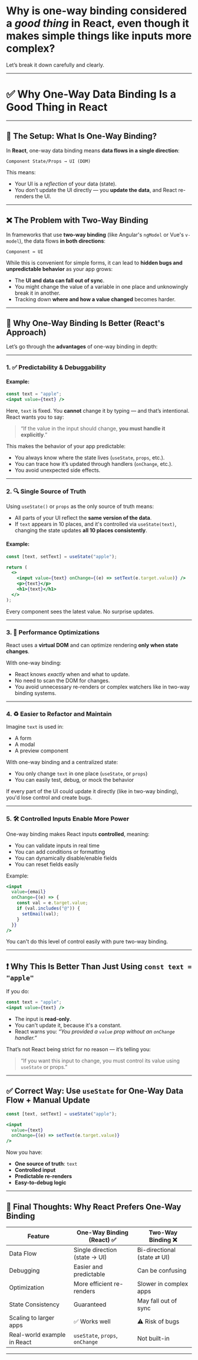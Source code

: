 
# **Why is one-way binding considered a *good thing* in React, even though it makes simple things like inputs more complex?**

Let’s break it down carefully and clearly.

---

# ✅ Why One-Way Data Binding Is a Good Thing in React

---

## 🔁 The Setup: What Is One-Way Binding?

In **React**, one-way data binding means **data flows in a single direction**:

```
Component State/Props → UI (DOM)
```

This means:

* Your UI is a *reflection* of your data (state).
* You don’t update the UI directly — you **update the data**, and React re-renders the UI.

---

## ❌ The Problem with Two-Way Binding

In frameworks that use **two-way binding** (like Angular's `ngModel` or Vue's `v-model`), the data flows **in both directions**:

```
Component ↔️ UI
```

While this is convenient for simple forms, it can lead to **hidden bugs and unpredictable behavior** as your app grows:

* The **UI and data can fall out of sync**.
* You might change the value of a variable in one place and unknowingly break it in another.
* Tracking down **where and how a value changed** becomes harder.

---

## 🧠 Why One-Way Binding Is Better (React's Approach)

Let’s go through the **advantages** of one-way binding in depth:

---

### 1. ✅ **Predictability & Debuggability**

#### Example:

```jsx
const text = "apple";
<input value={text} />
```

Here, `text` is fixed. You **cannot** change it by typing — and that’s intentional. React wants you to say:

> “If the value in the input should change, **you must handle it explicitly**.”

This makes the behavior of your app predictable:

* You always know where the state lives (`useState`, `props`, etc.).
* You can trace how it’s updated through handlers (`onChange`, etc.).
* You avoid unexpected side effects.

---

### 2. 🔍 **Single Source of Truth**

Using `useState()` or `props` as the only source of truth means:

* All parts of your UI reflect the **same version of the data**.
* If `text` appears in 10 places, and it's controlled via `useState(text)`, changing the state updates **all 10 places consistently**.

#### Example:

```jsx
const [text, setText] = useState("apple");

return (
  <>
    <input value={text} onChange={(e) => setText(e.target.value)} />
    <p>{text}</p>
    <h1>{text}</h1>
  </>
);
```

Every component sees the latest value. No surprise updates.

---

### 3. 🚀 **Performance Optimizations**

React uses a **virtual DOM** and can optimize rendering **only when state changes**.

With one-way binding:

* React knows *exactly* when and what to update.
* No need to scan the DOM for changes.
* You avoid unnecessary re-renders or complex watchers like in two-way binding systems.

---

### 4. ♻️ **Easier to Refactor and Maintain**

Imagine `text` is used in:

* A form
* A modal
* A preview component

With one-way binding and a centralized state:

* You only change `text` in one place (`useState`, or `props`)
* You can easily test, debug, or mock the behavior

If every part of the UI could update it directly (like in two-way binding), you'd lose control and create bugs.

---

### 5. 🛠️ Controlled Inputs Enable More Power

One-way binding makes React inputs **controlled**, meaning:

* You can validate inputs in real time
* You can add conditions or formatting
* You can dynamically disable/enable fields
* You can reset fields easily

Example:

```jsx
<input
  value={email}
  onChange={(e) => {
    const val = e.target.value;
    if (val.includes("@")) {
      setEmail(val);
    }
  }}
/>
```

You can't do this level of control easily with pure two-way binding.

---

## ❗ Why This Is Better Than Just Using `const text = "apple"`

If you do:

```jsx
const text = "apple";
<input value={text} />
```

* The input is **read-only**.
* You can't update it, because it's a constant.
* React warns you: *“You provided a `value` prop without an `onChange` handler.”*

That’s not React being strict for no reason — it’s telling you:

> “If you want this input to change, you must control its value using `useState` or props.”

---

## ✅ Correct Way: Use `useState` for One-Way Data Flow + Manual Update

```jsx
const [text, setText] = useState("apple");

<input
  value={text}
  onChange={(e) => setText(e.target.value)}
/>
```

Now you have:

* **One source of truth**: `text`
* **Controlled input**
* **Predictable re-renders**
* **Easy-to-debug logic**

---

## 🧾 Final Thoughts: Why React Prefers One-Way Binding

| Feature                     | One-Way Binding (React) ✅       | Two-Way Binding ❌           |
| --------------------------- | ------------------------------- | --------------------------- |
| Data Flow                   | Single direction (state → UI)   | Bi-directional (state ⇄ UI) |
| Debugging                   | Easier and predictable          | Can be confusing            |
| Optimization                | More efficient re-renders       | Slower in complex apps      |
| State Consistency           | Guaranteed                      | May fall out of sync        |
| Scaling to larger apps      | ✅ Works well                    | ⚠️ Risk of bugs             |
| Real-world example in React | `useState`, `props`, `onChange` | Not built-in                |

---
